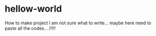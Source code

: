 # hellow-world
How to make project
I am not sure what to write... maybe here need to paste all the codes....!!!!!
